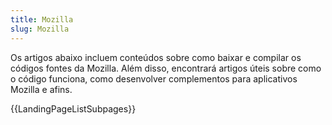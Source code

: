 ```yaml
---
title: Mozilla
slug: Mozilla
---
```

Os artigos abaixo incluem conteúdos sobre como baixar e compilar os códigos fontes da Mozilla. Além disso, encontrará artigos úteis sobre como o código funciona, como desenvolver complementos para aplicativos Mozilla e afins.

{{LandingPageListSubpages}}
